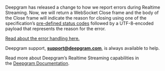 Deepgram has released a change to how we report errors during Realtime Streaming. Now, we will return a WebSocket Close frame and the body of the Close frame will indicate the reason for closing using one of the specification’s [pre-defined status codes](https://tools.ietf.org/html/rfc6455#section-7.4.1) followed by a UTF-8-encoded payload that represents the reason for the error.

[Read about the error handling here.](https://developers.deepgram.com/reference/streaming#error-handling)

Deepgram support, [**support@deepgram.com**](mailto:support@deepgram.com), is always available to help.

Read more about Deepgram’s Realtime Streaming capabilities in the [Deepgram Documentation](https://developers.deepgram.com/reference/streaming).

